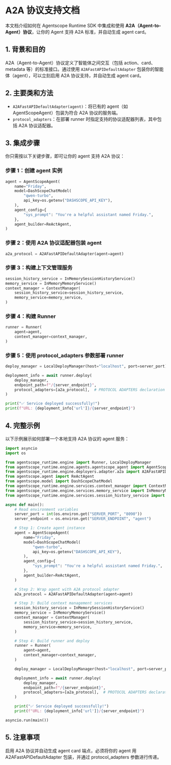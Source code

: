 # A2A 协议支持文档

本文档介绍如何在 Agentscope Runtime SDK 中集成和使用 **A2A（Agent-to-Agent）协议**，让你的 Agent 支持 A2A 标准，并自动生成 agent card。

## 1. 背景和目的

A2A（Agent-to-Agent）协议定义了智能体之间交互（包括 action、card、metadata 等）的标准接口。通过使用 `A2AFastAPIDefaultAdapter` 包装你的智能体（agent），可以立刻启用 A2A 协议支持，并自动生成 agent card。

## 2. 主要类和方法

- `A2AFastAPIDefaultAdapter(agent)`：将已有的 agent（如 AgentScopeAgent）包装为符合 A2A 协议的服务端。
- `protocol_adapters`：在部署 runner 时指定支持的协议适配器列表，其中包括 A2A 协议适配器。

## 3. 集成步骤

你只需按以下关键步骤，即可让你的 agent 支持 A2A 协议：

### **步骤 1：创建 agent 实例**
```python
agent = AgentScopeAgent(
    name="Friday",
    model=DashScopeChatModel(
        "qwen-turbo",
        api_key=os.getenv("DASHSCOPE_API_KEY"),
    ),
    agent_config={
        "sys_prompt": "You're a helpful assistant named Friday.",
    },
    agent_builder=ReActAgent,
)
```
### **步骤 2：使用 A2A 协议适配器包装 agent**
```python
a2a_protocol = A2AFastAPIDefaultAdapter(agent=agent)
```

### **步骤 3：构建上下文管理服务**
```python
session_history_service = InMemorySessionHistoryService()
memory_service = InMemoryMemoryService()
context_manager = ContextManager(
    session_history_service=session_history_service,
    memory_service=memory_service,
)

```

### **步骤 4：构建 Runner**
```python
runner = Runner(
    agent=agent,
    context_manager=context_manager,
)
```

### **步骤 5：使用 protocol_adapters 参数部署 runner**
```python
deploy_manager = LocalDeployManager(host="localhost", port=server_port)

deployment_info = await runner.deploy(
    deploy_manager,
    endpoint_path=f"/{server_endpoint}",
    protocol_adapters=[a2a_protocol],  # PROTOCOL ADAPTERS declaration
)

print("✅ Service deployed successfully!")
print(f"URL: {deployment_info['url']}/{server_endpoint}")
```


## 4. 完整示例

以下示例展示如何部署一个本地支持 A2A 协议的 agent 服务：

```python
import asyncio
import os

from agentscope_runtime.engine import Runner, LocalDeployManager
from agentscope_runtime.engine.agents.agentscope_agent import AgentScopeAgent
from agentscope_runtime.engine.deployers.adapter.a2a import A2AFastAPIDefaultAdapter
from agentscope.agent import ReActAgent
from agentscope.model import DashScopeChatModel
from agentscope_runtime.engine.services.context_manager import ContextManager
from agentscope_runtime.engine.services.memory_service import InMemoryMemoryService
from agentscope_runtime.engine.services.session_history_service import InMemorySessionHistoryService

async def main():
    # Read environment variables
    server_port = int(os.environ.get("SERVER_PORT", "8090"))
    server_endpoint = os.environ.get("SERVER_ENDPOINT", "agent")

    # Step 1: Create agent instance
    agent = AgentScopeAgent(
        name="Friday",
        model=DashScopeChatModel(
            "qwen-turbo",
            api_key=os.getenv("DASHSCOPE_API_KEY"),
        ),
        agent_config={
            "sys_prompt": "You're a helpful assistant named Friday.",
        },
        agent_builder=ReActAgent,
    )

    # Step 2: Wrap agent with A2A protocol adapter
    a2a_protocol = A2AFastAPIDefaultAdapter(agent=agent)

    # Step 3: Build context management services
    session_history_service = InMemorySessionHistoryService()
    memory_service = InMemoryMemoryService()
    context_manager = ContextManager(
        session_history_service=session_history_service,
        memory_service=memory_service,
    )

    # Step 4: Build runner and deploy
    runner = Runner(
        agent=agent,
        context_manager=context_manager,
    )

    deploy_manager = LocalDeployManager(host="localhost", port=server_port)

    deployment_info = await runner.deploy(
        deploy_manager,
        endpoint_path=f"/{server_endpoint}",
        protocol_adapters=[a2a_protocol],  # PROTOCOL ADAPTERS declaration
    )

    print("✅ Service deployed successfully!")
    print(f"URL: {deployment_info['url']}/{server_endpoint}")

asyncio.run(main())
```

## 5. 注意事项

启用 A2A 协议并自动生成 agent card 端点，必须将你的 agent 用 A2AFastAPIDefaultAdapter 包装，并通过 protocol_adapters 参数进行传递。